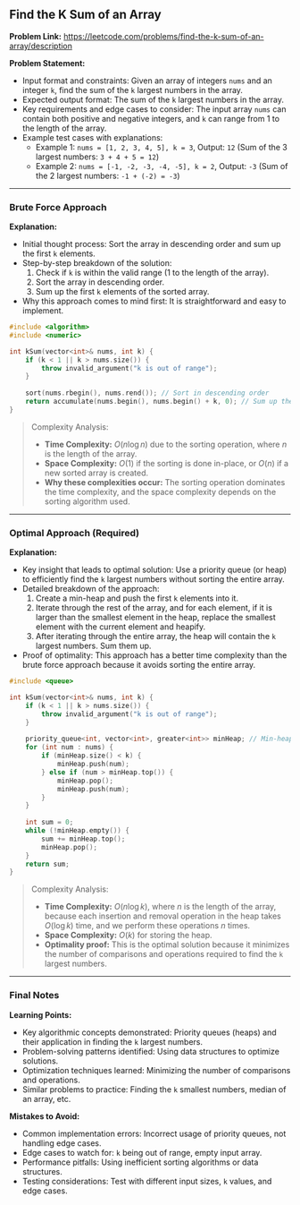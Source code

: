 ## Find the K Sum of an Array
**Problem Link:** https://leetcode.com/problems/find-the-k-sum-of-an-array/description

**Problem Statement:**
- Input format and constraints: Given an array of integers `nums` and an integer `k`, find the sum of the `k` largest numbers in the array.
- Expected output format: The sum of the `k` largest numbers in the array.
- Key requirements and edge cases to consider: The input array `nums` can contain both positive and negative integers, and `k` can range from 1 to the length of the array.
- Example test cases with explanations:
  - Example 1: `nums = [1, 2, 3, 4, 5], k = 3`, Output: `12` (Sum of the 3 largest numbers: `3 + 4 + 5 = 12`)
  - Example 2: `nums = [-1, -2, -3, -4, -5], k = 2`, Output: `-3` (Sum of the 2 largest numbers: `-1 + (-2) = -3`)

---

### Brute Force Approach

**Explanation:**
- Initial thought process: Sort the array in descending order and sum up the first `k` elements.
- Step-by-step breakdown of the solution:
  1. Check if `k` is within the valid range (1 to the length of the array).
  2. Sort the array in descending order.
  3. Sum up the first `k` elements of the sorted array.
- Why this approach comes to mind first: It is straightforward and easy to implement.

```cpp
#include <algorithm>
#include <numeric>

int kSum(vector<int>& nums, int k) {
    if (k < 1 || k > nums.size()) {
        throw invalid_argument("k is out of range");
    }
    
    sort(nums.rbegin(), nums.rend()); // Sort in descending order
    return accumulate(nums.begin(), nums.begin() + k, 0); // Sum up the first k elements
}
```

> Complexity Analysis:
> - **Time Complexity:** $O(n \log n)$ due to the sorting operation, where $n$ is the length of the array.
> - **Space Complexity:** $O(1)$ if the sorting is done in-place, or $O(n)$ if a new sorted array is created.
> - **Why these complexities occur:** The sorting operation dominates the time complexity, and the space complexity depends on the sorting algorithm used.

---

### Optimal Approach (Required)

**Explanation:**
- Key insight that leads to optimal solution: Use a priority queue (or heap) to efficiently find the `k` largest numbers without sorting the entire array.
- Detailed breakdown of the approach:
  1. Create a min-heap and push the first `k` elements into it.
  2. Iterate through the rest of the array, and for each element, if it is larger than the smallest element in the heap, replace the smallest element with the current element and heapify.
  3. After iterating through the entire array, the heap will contain the `k` largest numbers. Sum them up.
- Proof of optimality: This approach has a better time complexity than the brute force approach because it avoids sorting the entire array.

```cpp
#include <queue>

int kSum(vector<int>& nums, int k) {
    if (k < 1 || k > nums.size()) {
        throw invalid_argument("k is out of range");
    }
    
    priority_queue<int, vector<int>, greater<int>> minHeap; // Min-heap
    for (int num : nums) {
        if (minHeap.size() < k) {
            minHeap.push(num);
        } else if (num > minHeap.top()) {
            minHeap.pop();
            minHeap.push(num);
        }
    }
    
    int sum = 0;
    while (!minHeap.empty()) {
        sum += minHeap.top();
        minHeap.pop();
    }
    return sum;
}
```

> Complexity Analysis:
> - **Time Complexity:** $O(n \log k)$, where $n$ is the length of the array, because each insertion and removal operation in the heap takes $O(\log k)$ time, and we perform these operations $n$ times.
> - **Space Complexity:** $O(k)$ for storing the heap.
> - **Optimality proof:** This is the optimal solution because it minimizes the number of comparisons and operations required to find the `k` largest numbers.

---

### Final Notes

**Learning Points:**
- Key algorithmic concepts demonstrated: Priority queues (heaps) and their application in finding the `k` largest numbers.
- Problem-solving patterns identified: Using data structures to optimize solutions.
- Optimization techniques learned: Minimizing the number of comparisons and operations.
- Similar problems to practice: Finding the `k` smallest numbers, median of an array, etc.

**Mistakes to Avoid:**
- Common implementation errors: Incorrect usage of priority queues, not handling edge cases.
- Edge cases to watch for: `k` being out of range, empty input array.
- Performance pitfalls: Using inefficient sorting algorithms or data structures.
- Testing considerations: Test with different input sizes, `k` values, and edge cases.
